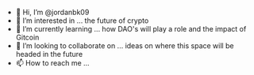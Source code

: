 - 👋 Hi, I’m @jordanbk09
- 👀 I’m interested in ... the future of crypto
- 🌱 I’m currently learning ... how DAO's will play a role and the impact of Gitcoin
- 💞️ I’m looking to collaborate on ... ideas on where this space will be headed in the future
- 📫 How to reach me ...

<!---
jordanbk09/jordanbk09 is a ✨ special ✨ repository because its `README.md` (this file) appears on your GitHub profile.
You can click the Preview link to take a look at your changes.
--->
